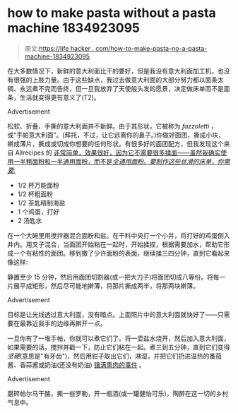 # how to make pasta without a pasta machine 1834923095

> 原文:[https://life hacker . com/how-to-make-pasta-no-a-pasta-machine-1834923095](https://lifehacker.com/how-to-make-pasta-without-a-pasta-machine-1834923095)

在大多数情况下，新鲜的意大利面比干的要好，但是我没有意大利面加工机，也没有很强的上肢力量。由于这些缺点，我过去做意大利面的大部分努力都以面条太稠、永远煮不完而告终，但一旦我放弃了天使般头发的愿景，决定做床单而不是面条，生活就变得更有意义了(T2)。

<label class="bxm4mm-13 juykRM">Advertisement</label>

松软、折叠、手撕的意大利面并不新鲜。由于其形状，它被称为 *fazzoletti* ，或“手帕意大利面”。(拜托，不过，让它远离你的鼻子。)你做好面团，撕成小块，擀成薄片，撕成或切成你想要的任何形状。有很多好的面团配方，但我发现这个来自 Allrecipes 的 [非常简单，效果很好，因为它不需要很多揉面——虽然我确实使用一半粗面粉和一半通用面粉，而不是*全通用面粉。要制作这些丝滑的床单，你需要:*](https://www.allrecipes.com/recipe/11899/basic-pasta/)

*   1/2 杯万能面粉
*   1/2 杯粗面粉
*   1/2 茶匙精制海盐
*   1 个鸡蛋，打好
*   2 汤匙水

在一个大碗里用搅拌器混合面粉和盐。在干料中央打一个小井，将打好的鸡蛋倒入井内。用叉子混合，当面团开始粘在一起时，开始揉捏，根据需要加水，帮助它形成一个有粘性的面团。移到撒了少许面粉的表面，继续揉三四分钟，直到它看起来像这样:

静置至少 15 分钟，然后用面团切割器(或一把大刀子)将面团切成八等份。将每一片展平成矩形，然后尽可能地擀薄，将那片撕成两半，将那两块擀薄。

<label class="bxm4mm-13 juykRM">Advertisement</label>

目标是让光线透过意大利面，没有暗点。上面照片中的意大利面就快好了——只需要在最靠近我手的边缘再擀开一点。

一旦你有了一堆手帕，你就可以煮它们了。将一壶盐水烧开，然后加入意大利面，如果需要的话，搅拌并戳一下，防止它们粘在一起。煮三到五分钟，直到它们变得*坚硬*(意思是"有牙齿")，然后用钳子取出它们，淋湿，并把它们扔进温热的番茄酱、香蒜酱或奶油(还没有奶油) [镶满熏肉的事件](https://lifehacker.com/how-to-make-creamy-pasta-dishes-without-any-dairy-1823434878) 。

<label class="bxm4mm-13 juykRM">Advertisement</label>

磨碎帕尔马干酪，撕一些罗勒，开一瓶酒(或一罐健怡可乐)，陶醉在这一切的乡村气息中。